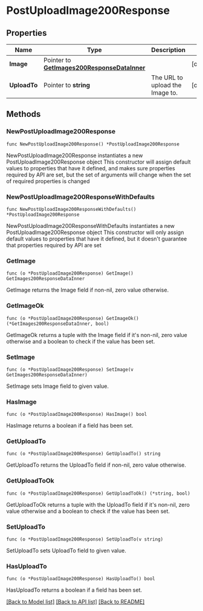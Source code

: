 # PostUploadImage200Response

## Properties

Name | Type | Description | Notes
------------ | ------------- | ------------- | -------------
**Image** | Pointer to [**GetImages200ResponseDataInner**](GetImages200ResponseDataInner.md) |  | [optional] 
**UploadTo** | Pointer to **string** | The URL to upload the Image to. | [optional] 

## Methods

### NewPostUploadImage200Response

`func NewPostUploadImage200Response() *PostUploadImage200Response`

NewPostUploadImage200Response instantiates a new PostUploadImage200Response object
This constructor will assign default values to properties that have it defined,
and makes sure properties required by API are set, but the set of arguments
will change when the set of required properties is changed

### NewPostUploadImage200ResponseWithDefaults

`func NewPostUploadImage200ResponseWithDefaults() *PostUploadImage200Response`

NewPostUploadImage200ResponseWithDefaults instantiates a new PostUploadImage200Response object
This constructor will only assign default values to properties that have it defined,
but it doesn't guarantee that properties required by API are set

### GetImage

`func (o *PostUploadImage200Response) GetImage() GetImages200ResponseDataInner`

GetImage returns the Image field if non-nil, zero value otherwise.

### GetImageOk

`func (o *PostUploadImage200Response) GetImageOk() (*GetImages200ResponseDataInner, bool)`

GetImageOk returns a tuple with the Image field if it's non-nil, zero value otherwise
and a boolean to check if the value has been set.

### SetImage

`func (o *PostUploadImage200Response) SetImage(v GetImages200ResponseDataInner)`

SetImage sets Image field to given value.

### HasImage

`func (o *PostUploadImage200Response) HasImage() bool`

HasImage returns a boolean if a field has been set.

### GetUploadTo

`func (o *PostUploadImage200Response) GetUploadTo() string`

GetUploadTo returns the UploadTo field if non-nil, zero value otherwise.

### GetUploadToOk

`func (o *PostUploadImage200Response) GetUploadToOk() (*string, bool)`

GetUploadToOk returns a tuple with the UploadTo field if it's non-nil, zero value otherwise
and a boolean to check if the value has been set.

### SetUploadTo

`func (o *PostUploadImage200Response) SetUploadTo(v string)`

SetUploadTo sets UploadTo field to given value.

### HasUploadTo

`func (o *PostUploadImage200Response) HasUploadTo() bool`

HasUploadTo returns a boolean if a field has been set.


[[Back to Model list]](../README.md#documentation-for-models) [[Back to API list]](../README.md#documentation-for-api-endpoints) [[Back to README]](../README.md)


